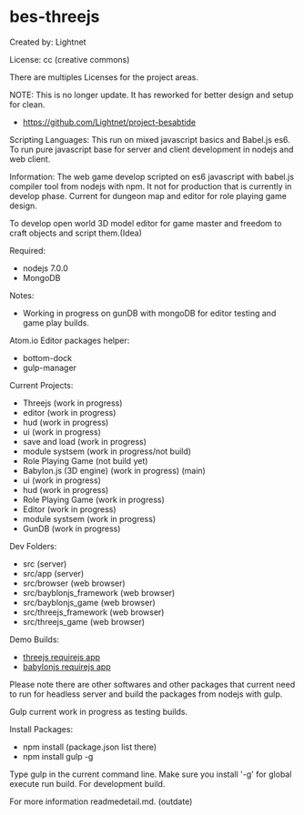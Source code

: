 # bes-threejs

Created by: Lightnet

License: cc (creative commons)

There are multiples Licenses for the project areas.

NOTE: This is no longer update. It has reworked for better design and setup for clean.

 * https://github.com/Lightnet/project-besabtide

Scripting Languages: This run on mixed javascript basics and Babel.js es6. To run pure javascript base for server and client development in nodejs and web client.

Information: The web game develop scripted on es6 javascript with babel.js compiler tool from nodejs with npm. It not for production that is currently in develop phase. Current for dungeon map and editor for role playing game design.

To develop open world 3D model editor for game master and freedom to craft objects and script them.(Idea)

Required:
 * nodejs 7.0.0
 * MongoDB

Notes:
 * Working in progress on gunDB with mongoDB for editor testing and game play builds.

Atom.io Editor packages helper:
 * bottom-dock
 * gulp-manager

Current Projects:
 * Threejs (work in progress)
  * editor (work in progress)
  * hud (work in progress)
  * ui (work in progress)
  * save and load (work in progress)
  * module systsem (work in progress/not build)
  * Role Playing Game (not build yet)
 * Babylon.js (3D engine) (work in progress) (main)
  * ui (work in progress)
  * hud (work in progress)
  * Role Playing Game (work in progress)
  * Editor (work in progress)
  * module systsem (work in progress)
 * GunDB (work in progress)

Dev Folders:
 * src (server)
 * src/app (server)
 * src/browser (web browser)
 * src/bayblonjs_framework (web browser)
 * src/bayblonjs_game (web browser)
 * src/threejs_framework (web browser)
 * src/threejs_game (web browser)

Demo Builds:

  * [threejs requirejs app](https://lightnet.github.io/bes-threejs/threejs_requirejs_app.html)
  * [babylonjs requirejs app](https://lightnet.github.io/bes-threejs/babylonjs_requirejs_app.html)

 Please note there are other softwares and other packages that current need to run for headless server and build the packages from nodejs with gulp.

Gulp current work in progress as testing builds.

Install Packages:
 * npm install (package.json list there)
 * npm install gulp -g

Type gulp in the current command line. Make sure you install '-g' for global execute run build. For development build.

For more information readmedetail.md. (outdate)
